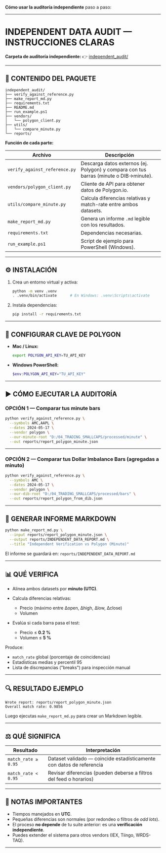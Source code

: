 **Cómo usar la auditoría independiente** paso a paso:

---

# INDEPENDENT DATA AUDIT — INSTRUCCIONES CLARAS

**Carpeta de auditoría independiente:**
👉 [independent_audit/](independent_audit/)

---

## 📁 CONTENIDO DEL PAQUETE

```
independent_audit/
├── verify_against_reference.py
├── make_report_md.py
├── requirements.txt
├── README.md
├── run_example.ps1
├── vendors/
│   └── polygon_client.py
├── utils/
│   └── compare_minute.py
└── reports/
```

**Función de cada parte:**

| Archivo                       | Descripción                                                                           |
| ----------------------------- | ------------------------------------------------------------------------------------- |
| `verify_against_reference.py` | Descarga datos externos (ej. Polygon) y compara con tus barras (minute o DIB→minute). |
| `vendors/polygon_client.py`   | Cliente de API para obtener datos de Polygon.io.                                      |
| `utils/compare_minute.py`     | Calcula diferencias relativas y match-rate entre ambos datasets.                      |
| `make_report_md.py`           | Genera un informe `.md` legible con los resultados.                                   |
| `requirements.txt`            | Dependencias necesarias.                                                              |
| `run_example.ps1`             | Script de ejemplo para PowerShell (Windows).                                          |

---

## ⚙️ INSTALACIÓN

1. Crea un entorno virtual y activa:

   ```bash
   python -m venv .venv
   . .venv/bin/activate      # En Windows: .venv\Scripts\activate
   ```

2. Instala dependencias:

   ```bash
   pip install -r requirements.txt
   ```

---

## 🔑 CONFIGURAR CLAVE DE POLYGON

* **Mac / Linux:**

  ```bash
  export POLYGON_API_KEY=TU_API_KEY
  ```
* **Windows PowerShell:**

  ```powershell
  $env:POLYGON_API_KEY="TU_API_KEY"
  ```

---

## ▶️ CÓMO EJECUTAR LA AUDITORÍA

### OPCIÓN 1 — Comparar tus **minute bars**

```bash
python verify_against_reference.py \
  --symbols AMC,AAPL \
  --dates 2024-05-17 \
  --vendor polygon \
  --our-minute-root "D:/04_TRADING_SMALLCAPS/processed/minute" \
  --out reports/report_polygon_minute.json
```

---

### OPCIÓN 2 — Comparar tus **Dollar Imbalance Bars** (agregadas a minuto)

```bash
python verify_against_reference.py \
  --symbols AMC \
  --dates 2024-05-17 \
  --vendor polygon \
  --our-dib-root "D:/04_TRADING_SMALLCAPS/processed/bars" \
  --out reports/report_polygon_from_dib.json
```

---

## 🧾 GENERAR INFORME MARKDOWN

```bash
python make_report_md.py \
  --input reports/report_polygon_minute.json \
  --output reports/INDEPENDENT_DATA_REPORT.md \
  --title "Independent Verification vs Polygon (Minute)"
```

El informe se guardará en:
`reports/INDEPENDENT_DATA_REPORT.md`

---

## 📊 QUÉ VERIFICA

* Alinea ambos datasets por **minuto (UTC)**.
* Calcula diferencias relativas:

  * Precio (máximo entre Δopen, Δhigh, Δlow, Δclose)
  * Volumen
* Evalúa si cada barra pasa el test:

  * Precio ≤ **0.2 %**
  * Volumen ≤ **5 %**

Produce:

* `match_rate` global (porcentaje de coincidencias)
* Estadísticas medias y percentil 95
* Lista de discrepancias ("breaks") para inspección manual

---

## 🔍 RESULTADO EJEMPLO

```
Wrote report: reports/report_polygon_minute.json
Overall match rate: 0.9856
```

Luego ejecutas `make_report_md.py` para crear un Markdown legible.

---

## ⚖️ QUÉ SIGNIFICA

| Resultado           | Interpretación                                                       |
| ------------------- | -------------------------------------------------------------------- |
| `match_rate ≥ 0.95` | Dataset validado — coincide estadísticamente con datos de referencia |
| `match_rate < 0.95` | Revisar diferencias (pueden deberse a filtros del feed o horarios)   |

---

## 🧠 NOTAS IMPORTANTES

* Tiempos manejados en **UTC**.
* Pequeñas diferencias son normales (por redondeo o filtros de *odd lots*).
* El proceso **no depende** de tu suite anterior: es una **verificación independiente**.
* Puedes extender el sistema para otros vendors (IEX, Tiingo, WRDS-TAQ).

---

